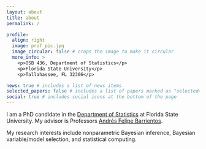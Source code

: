 ```yaml
---
layout: about
title: about
permalink: /

profile:
  align: right
  image: prof_pic.jpg
  image_circular: false # crops the image to make it circular
  more_info: >
    <p>OSB 436, Department of Statistics</p>
    <p>Florida State University</p>
    <p>Tallahassee, FL 32306</p>

news: true # includes a list of news items
selected_papers: false # includes a list of papers marked as "selected={true}"
social: true # includes social icons at the bottom of the page
---
```


I am a PhD candidate in the [Department of Statistics](https://stat.fsu.edu/) at Florida State University. My advisor is Professors [Andrés Felipe Barrientos](https://anfebar.github.io/). 

My research interests include nonparametric Bayesian inference, Bayesian variable/model selection, and statistical computing.

